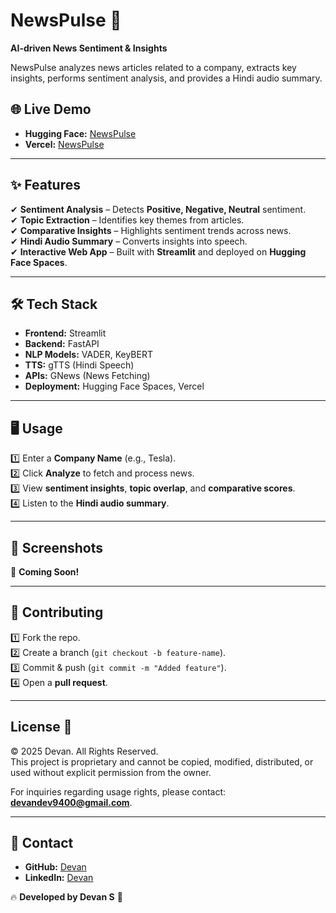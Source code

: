 # NewsPulse 📰  

**AI-driven News Sentiment & Insights**  

NewsPulse analyzes news articles related to a company, extracts key insights, performs sentiment analysis, and provides a Hindi audio summary.  

## 🌐 Live Demo  
- **Hugging Face:** [NewsPulse](https://huggingface.co/spaces/devan-s/NewsPulse)
- **Vercel:** [NewsPulse](https://my-huggingface-app.vercel.app/)  

---

## ✨ Features  

✔ **Sentiment Analysis** – Detects **Positive, Negative, Neutral** sentiment.  
✔ **Topic Extraction** – Identifies key themes from articles.  
✔ **Comparative Insights** – Highlights sentiment trends across news.  
✔ **Hindi Audio Summary** – Converts insights into speech.  
✔ **Interactive Web App** – Built with **Streamlit** and deployed on **Hugging Face Spaces**.  

---

## 🛠 Tech Stack  

- **Frontend:** Streamlit  
- **Backend:** FastAPI  
- **NLP Models:** VADER, KeyBERT  
- **TTS:** gTTS (Hindi Speech)  
- **APIs:** GNews (News Fetching)  
- **Deployment:** Hugging Face Spaces, Vercel  

---

## 🖥 Usage  

1️⃣ Enter a **Company Name** (e.g., Tesla).  
2️⃣ Click **Analyze** to fetch and process news.  
3️⃣ View **sentiment insights**, **topic overlap**, and **comparative scores**.  
4️⃣ Listen to the **Hindi audio summary**.  

---

## 📸 Screenshots  
📌 **Coming Soon!**  

---

## 🤝 Contributing  

1️⃣ Fork the repo.  
2️⃣ Create a branch (`git checkout -b feature-name`).  
3️⃣ Commit & push (`git commit -m "Added feature"`).  
4️⃣ Open a **pull request**.  

---

## License 📜

© 2025 Devan. All Rights Reserved.  
This project is proprietary and cannot be copied, modified, distributed, or used without explicit permission from the owner.  

For inquiries regarding usage rights, please contact: **devandev9400@gmail.com**.

---

## 📧 Contact  

- **GitHub:** [Devan](https://github.com/Devan7117)
- **LinkedIn:** [Devan](https://www.linkedin.com/in/devan-s-9941591b7/)  

🔥 **Developed by Devan S** 🚀  
